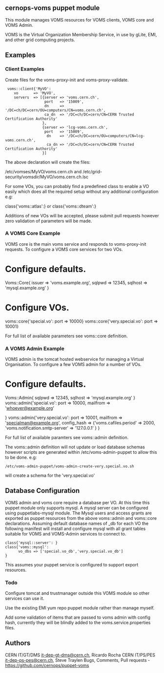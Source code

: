 ## cernops-voms puppet module

This module manages VOMS resources for VOMS clients, VOMS core and VOMS Admin.

VOMS is the Virtual Organization Membership Service, in use by gLite, EMI, and
other grid computing projects.

## Examples
### Client Examples
Create files for the voms-proxy-init and voms-proxy-validate.

     voms::client{'MyVO':
        vo       => 'MyVO',
        servers  => [{server => 'voms.cern.ch',
                      port   => '15009',
                      dn     => '/DC=ch/DC=cern/OU=computers/CN=voms.cern.ch',
                      ca_dn  => '/DC=ch/DC=cern/CN=CERN Trusted Certification Authority'
                     },
                     {server => 'lcg-voms.cern.ch',
                      port   => '15009',
                       dn    => '/DC=ch/DC=cern/OU=computers/CN=lcg-voms.cern.ch',
                       ca_dn => '/DC=ch/DC=cern/CN=CERN Trusted Certification Authority'
                     }]

 The above declaration will create the files:

 /etc/vomses/MyVO/voms.cern.ch
 and
 /etc/grid-security/vomsdir/MyVO/voms.cern.ch.lsc


 For some VOs, you can probably find a predefined class to enable a
 VO easily which does all the required setup without any 
 additional configuration e.g:

   class{'voms::atlas':}
   or
   class{'voms::dteam':}

 Additions of new VOs will be accepted, please submit pull requests
 however zero validation of parameters will be made.

### A VOMS Core Example
VOMS core is the main voms service and responds to voms-proxy-init requests.
To configure a VOMS core services for two VOs.

  # Configure defaults.
  Voms::Core{
     issuer => 'voms.example.org',
     sqlpwd => 12345,
     sqlhost => 'mysql.example.org'
  }
  # Configure VOs.
  voms::core{'special.vo': port => 10000}
  voms::core{'very.special.vo': port => 10001}

For full list of available parameters see voms::core definition.

### A VOMS Admin Example
VOMS admin is the tomcat hosted webservice for managing  a Virtual Organisation.
To configure a few  VOMS admin for a number of VOs.

  # Configure defaults.
  Voms::Admin{
     sqlpwd => 12345,
     sqlhost => 'mysql.example.org'
  }
  voms::admin{'special.vo': 
      port => 10000,
      mailfrom => 'whoever@example.org'

  }
  voms::admin{'very.special.vo': 
      port     => 10001,
      mailfrom => 'specialman@example.org',
      config_hash => {'voms.cafiles.period' => 2000,
                      'voms.notification.smtp-server' => '127.0.0.1'
                     }
   }

For full list of available paramters see voms::admin definition.

The voms::admin definition will not update or load database schemas
however scripts are generated within /etc/voms-admin-puppet to 
allow this to be done. e.g:

    /etc/voms-admin-puppet/voms-admin-create-very.special.vo.sh 

will create a schema for the 'very.special.vo'
   
## Database Configuration
VOMS admin and voms core require a database per VO. At this time this 
puppet module only supports mysql. A mysql server can be 
configured using puppetlabs-mysql module. 
The Mysql users and access grants are exported as puppet resources from the 
above voms::admin and voms::core declarations. Assuming default database
names of <voname>_db for each VO the following manifest will install
and configure mysql with all grant tables suitable for VOMS and VOMS-Admin
services to connect to.

    class{'mysql::server': }
    class{'voms::mysql':
          vo_dbs => ['special.vo_db','very.special.vo_db']
    }
  
This assumes your puppet service is configured to support 
export resources.


### Todo
Configure tomcat and trustmanager outside this VOMS 
module so other services can use it.

Use the existing EMI yum repo puppet module rather than manage myself.

Add some validation of items that are passed to voms admin with config hash,
currently they will be blindly added to the voms.service.properties files.

## Authors
 CERN IT/GT/DMS <it-dep-gt-dms@cern.ch>, Ricardo Rocha
 CERN IT/PS/PES <it-dep-ps-pes@cern.ch>, Steve Traylen
 Bugs, Comments, Pull requests - https://github.com/cernops/puppet-voms



